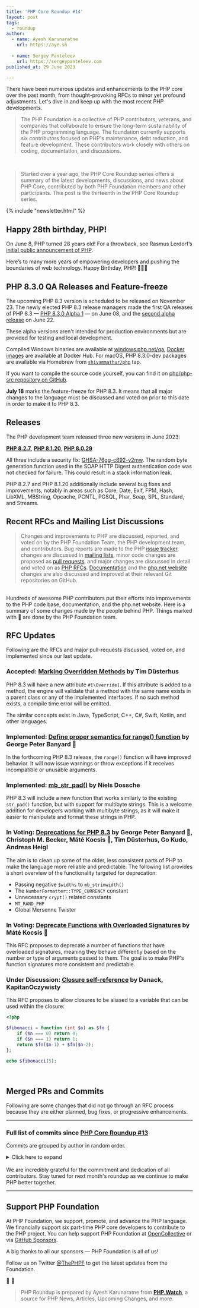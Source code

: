 ```yaml
---
title: 'PHP Core Roundup #14'
layout: post
tags:
  - roundup
author:
  - name: Ayesh Karunaratne
    url: https://aye.sh
  
  - name: Sergey Panteleev
    url: https://sergeypanteleev.com
published_at: 29 June 2023

---
```


There have been numerous updates and enhancements to the PHP core over the past month, from thought-provoking RFCs to minor yet profound adjustments. Let's dive in and keep up with the most recent PHP developments.

> The PHP Foundation is a collective of PHP contributors, veterans, and companies that collaborate to ensure the long-term sustainability of the PHP programming language. The foundation currently supports six contributors focused on PHP's maintenance, debt reduction, and feature development. These contributors work closely with others on coding, documentation, and discussions.

<br>

> Started over a year ago, the PHP Core Roundup series offers a summary of the latest developments, discussions, and news about PHP Core, contributed by both PHP Foundation members and other participants. This post is the thirteenth in the PHP Core Roundup series.

{% include "newsletter.html" %}

## Happy 28th birthday, PHP!

On June 8, PHP turned 28 years old! For a throwback, see Rasmus Lerdorf’s [initial public announcement of PHP](https://groups.google.com/g/comp.infosystems.www.authoring.cgi/c/PyJ25gZ6z7A/m/M9FkTUVDfcwJ).

Here’s to many more years of empowering developers and pushing the boundaries of web technology. Happy Birthday, PHP! 🎉🥳🎂

## PHP 8.3.0 QA Releases and Feature-freeze

The upcoming PHP 8.3 version is scheduled to be released on November 23. The newly elected PHP 8.3 release managers made the first QA releases of PHP 8.3 — [PHP&nbsp;8.3.0&nbsp;Alpha&nbsp;1](https://www.php.net/archive/2023.php#2023-06-08-3) — on June 08, and the [second alpha release](https://www.php.net/archive/2023.php#2023-06-22-1) on June 22.

These alpha versions aren't intended for production environments but are provided for testing and local development.

Compiled Windows binaries are available at [windows.php.net/qa](https://windows.php.net/qa/), [Docker images](https://hub.docker.com/_/php/tags?page=1&name=8.3.0) are available at Docker Hub. For macOS, PHP 8.3.0-dev packages are available via Homebrew from [`shivammathur/php`](https://github.com/shivammathur/homebrew-php) tap. 

If you want to compile the source code yourself, you can find it on [php/php-src repository on GitHub](https://github.com/php/php-src). 

**July 18** marks the feature-freeze for PHP 8.3. It means that all major changes to the language must be discussed and voted on prior to this date in order to make it to PHP 8.3.

## Releases

The PHP development team released three new versions in June 2023:

**[PHP 8.2.7](https://www.php.net/archive/2023.php#2023-06-08-2)**, **[PHP 8.1.20](https://www.php.net/archive/2023.php#2023-06-08-4)**, **[PHP 8.0.29](https://www.php.net/archive/2023.php#2023-06-08-1)**

All three include a security fix: [GHSA-76gg-c692-v2mw](https://github.com/php/php-src/security/advisories/GHSA-76gg-c692-v2mw). The random byte generation function used in the SOAP HTTP Digest authentication code was not checked for failure. This could result in a stack information leak.

PHP 8.2.7 and PHP 8.1.20 additionally include several bug fixes and improvements, notably in areas such as Core, Date, Exif, FPM, Hash, LibXML, MBString, Opcache, PCNTL, PGSQL, Phar, Soap, SPL, Standard, and Streams.


## Recent RFCs and Mailing List Discussions

> Changes and improvements to PHP are discussed, reported, and voted on by the PHP Foundation Team, the PHP development team, and contributors. Bug reports are made to the PHP [issue tracker](https://github.com/php/php-src/issues), changes are discussed in [mailing lists](https://www.php.net/mailing-lists.php), minor code changes are proposed as [pull requests](https://github.com/php/php-src/issues), and major changes are discussed in detail and voted on as [PHP RFCs](https://wiki.php.net/rfc). [Documentation](https://github.com/php/doc-en/) and the [php.net website](https://github.com/php/web-php) changes are also discussed and improved at their relevant Git repositories on GitHub.

<br>
Hundreds of awesome PHP contributors put their efforts into improvements to the PHP code base, documentation, and the php.net website. Here is a summary of some changes made by the people behind PHP. Things marked with 💜 are done by the PHP Foundation team.

## RFC Updates

Following are the RFCs and major pull-requests discussed, voted on, and implemented since our last update.

### Accepted: [Marking Overridden Methods](https://wiki.php.net/rfc/marking_overriden_methods) by Tim Düsterhus

PHP 8.3 will have a new attribute `#[\Override]`. If this attribute is added to a method, the engine will validate that a method with the same name exists in a parent class or any of the implemented interfaces. If no such method exists, a compile time error will be emitted.

The similar concepts exist in Java, TypeScript, C++, C#, Swift, Kotlin, and other languages.

### Implemented: [Define proper semantics for range() function](https://wiki.php.net/rfc/proper-range-semantics) by George Peter Banyard 💜

In the forthcoming PHP 8.3 release, the `range()` function will have improved behavior. It will now issue warnings or throw exceptions if it receives incompatible or unusable arguments.

### Implemented: [mb_str_pad()](https://wiki.php.net/rfc/mb_str_pad) by Niels Dossche

PHP 8.3 will include a new function that works similarly to the existing `str_pad()` function, but with support for multibyte strings. This is a welcome addition for developers working with multibyte strings, as it will make it easier to manipulate and format these strings in PHP.

### In Voting: [Deprecations for PHP 8.3](https://wiki.php.net/rfc/deprecations_php_8_3) by George Peter Banyard 💜, Christoph M. Becker, Máté Kocsis 💜, Tim Düsterhus, Go Kudo, Andreas Heigl

The aim is to clean up some of the older, less consistent parts of PHP to make the language more reliable and predictable. The following list provides a short overview of the functionality targeted for deprecation:

- Passing negative `$widths` to `mb_strimwidth()`
- The `NumberFormatter::TYPE_CURRENCY` constant
- Unnecessary `crypt()` related constants
- `MT_RAND_PHP`
- Global Mersenne Twister

### In Voting: [Deprecate Functions with Overloaded Signatures](https://wiki.php.net/rfc/deprecate_functions_with_overloaded_signatures) by Máté Kocsis 💜

This RFC proposes to deprecate a number of functions that have overloaded signatures, meaning they behave differently based on the number or type of arguments passed to them. The goal is to make PHP's function signatures more consistent and predictable.

### Under Discussion: [Closure self-reference](https://wiki.php.net/rfc/closure_self_reference) by Danack, KapitanOczywisty

This RFC proposes to allow closures to be aliased to a variable that can be used within the closure:

```php
<?php

$fibonacci = function (int $n) as $fn {
    if ($n === 0) return 0;
    if ($n === 1) return 1;
    return $fn($n-1) + $fn($n-2);
};
 
echo $fibonacci(5);
```
<br>

## Merged PRs and Commits

Following are some changes that did not go through an RFC process because they are either planned, bug fixes, or progressive enhancements.
 
---

### Full list of commits  since [PHP Core Roundup #13](/blog/2023/06/06/php-core-roundup-13/)

Commits are grouped by author in random order.

<details markdown="1">
  <summary>Click here to expand</summary>

### James Lucas
- Fix [GH-11246](https://github.com/php/php-src/issues/11246) cli/get_set_process_title in [GH-11247](https://github.com/php/php-src/pull/11247)
- Fix bug [GH-9356](https://github.com/php/php-src/issues/9356): Incomplete SAN validation of IPv6 address in [GH-11145](https://github.com/php/php-src/pull/11145)

### George Peter Banyard 💜
- Fix [`-Wenum-int-mismatch`] compiler warnings in [GH-11352](https://github.com/php/php-src/pull/11352)
- `ext/standard/array.c`: Optimize min/max functions for int/float in [GH-11194](https://github.com/php/php-src/pull/11194)
- `http_fopen_wrapper`: fix [`-Wanalyzer-deref-before-check`] in [810507ab1b](https://github.com/php/php-src/commit/810507ab1b)
- memory stream: fix [`-Wanalyzer-deref-before-check`] in [13ad8ef40b](https://github.com/php/php-src/commit/13ad8ef40b)
- Fix file descriptor check in [c5d7264149](https://github.com/php/php-src/commit/c5d7264149)
- Assert `zend_constant` exist in [ce724d186d](https://github.com/php/php-src/commit/ce724d186d)
- Use known `zend_string` pointer to check for equality instead of C strings in [GH-11370](https://github.com/php/php-src/pull/11370)
- Use common function for `TypeError` on illegal offset access in [GH-10544](https://github.com/php/php-src/pull/10544)
- Use more appropriate types for `php_array_walk()` function in [a02f7f24c6](https://github.com/php/php-src/commit/a02f7f24c6)
- More usage of known `zend_str` instead of C string in [GH-11381](https://github.com/php/php-src/pull/11381)
- `ext/imap`: Refactor + Update to modern property write API in [GH-11415](https://github.com/php/php-src/pull/11415)
- Remove `php_imap_list_add_object()` function in [ext/imap](https://github.com/php/php-src/commit/5d0304876f)
- Use propery API instead of `php_imap_hash_add_object()` in [ext/imap](https://github.com/php/php-src/commit/9798dc20e2)
- Cleanup custom implementation of `rfc822_write_address()` in [ext/imap](https://github.com/php/php-src/commit/0b99bc21e5)
- Do not condition on number of arguments but on pointer being set or not in [ext/imap](https://github.com/php/php-src/commit/b1dd9b8a39)
- Add const qualifier for `header_injection()` in [ext/imap](https://github.com/php/php-src/commit/b1f24e3bea)
- Refactor `imap_fetch_overview()` in [ext/imap](https://github.com/php/php-src/commit/d714ae8964)
- Narrow return type to `true` in [ext/imap](https://github.com/php/php-src/commit/cc9ab53308)
- Refactor common conditional property assignment in [ext/imap](https://github.com/php/php-src/commit/6c25257db0)
- Move range() tests to a dedicated folder in [PHP Source](https://github.com/php/php-src/commit/53829b7daf)
- Add number or str ZPP macros in [PHP Source](https://github.com/php/php-src/commit/80e90ad7ba)
- Expose `zendi_try_get_long()` function via a public API in [Zend](https://github.com/php/php-src/pull/10175)
- Define proper semantics for `range()` function in [RFC](https://github.com/php/php-src/pull/10826)

### Niels Dossche
- Fix [GH-11347](https://github.com/php/php-src/issues/11347): Memory leak when calling a static method inside an xpath query in [GH-11350](https://github.com/php/php-src/pull/11350)
- Use `zval_ptr_dtor_nogc()` for callable in `ext/xslt` in [GH-11356](https://github.com/php/php-src/pull/11356)
- Implement iteration cache, item cache and length cache for node list iteration in [GH-11330](https://github.com/php/php-src/pull/11330)
- Struct-pack `spl_dllist_object` in [5fae4b5031](https://github.com/php/php-src/commit/5fae4b5031)
- Remove dead code from `sxe_get_element_by_name()` in [c6bffff96b](https://github.com/php/php-src/commit/c6bffff96b)
- Remove double class entry variable in [795127942b](https://github.com/php/php-src/commit/795127942b)
- Use `xmlStrEqual()` instead of `!xmlStrCmp()` in [47c277bde5](https://github.com/php/php-src/commit/47c277bde5)
- No need for the double name pointer in [ed097e30f0](https://github.com/php/php-src/commit/ed097e30f0)
- Switch `DOMNodeList::item()` and `DOMNamedNodeMap::item()` to fast ZPP in [GH-11361](https://github.com/php/php-src/pull/11361)
- Fix bug [#67440](https://bugs.php.net/bug.php?id=67440): append_node of a `DOMDocumentFragment` does not reconcile namespaces in [GH-11362](https://github.com/php/php-src/pull/11362)
- Fix bug [#81642](https://bugs.php.net/bug.php?id=81642): `DOMChildNode::replaceWith()` bug when replacing a node with itself in [GH-11363](https://github.com/php/php-src/pull/11363)
- Fix bug [#77686](https://bugs.php.net/bug.php?id=77686): Removed elements are still returned by `getElementById` in [GH-11369](https://github.com/php/php-src/pull/11369)
- Use `uint32_t` for the number of nodes in [GH-11371](https://github.com/php/php-src/pull/11371)
- Let closure created from magic method accept named parameters in [GH-11364](https://github.com/php/php-src/pull/11364)
- Disable old `libxml2` hack if the version does not suffer from the bug in [GH-11379](https://github.com/php/php-src/pull/11379)
- Fix missing randomness check and insufficient random bytes for SOAP HTTP Digest in [ac4254ad76](https://github.com/php/php-src/commit/ac4254ad76)
- Fix test failure for `init_fcall_003.phpt` without opcache in [GH-11378](https://github.com/php/php-src/pull/11378)
- Remove redundant assignment on nodep->ns in [6e04050474](https://github.com/php/php-src/commit/6e04050474)
- Fix [#79700](https://bugs.php.net/bug.php?id=79700): Bad performance with namespaced nodes due to wrong libxml assumption in [GH-11376](https://github.com/php/php-src/pull/11376)
- Fix [#70359](https://bugs.php.net/bug.php?id=70359) and [#78577](https://bugs.php.net/bug.php?id=78577): segfaults with DOMNameSpaceNode in [GH-11402](https://github.com/php/php-src/pull/11402)
- Allow final modifier when using a method from a trait in [GH-11394](https://github.com/php/php-src/pull/11394)
- Get rid of return value for `php_libxml_unregister_node()` in [GH-11398](https://github.com/php/php-src/pull/11398)
- Implement [GH-8641](https://github.com/php/php-src/issues/8641): STREAM_NOTIFY_COMPLETED over HTTP never emitted in [GH-10505](https://github.com/php/php-src/pull/10505)
- Fix lifetime issue with getAttributeNodeNS() in [GH-11422](https://github.com/php/php-src/pull/11422)
- Fix "invalid state error" with cloned namespace declarations in [GH-11429](https://github.com/php/php-src/pull/11429)
- Fix [GH-11406](https://github.com/php/php-src/issues/11406): segfault with unpacking and magic method closure in [GH-11417](https://github.com/php/php-src/pull/11417)
- Fix [GH-11433](https://github.com/php/php-src/issues/11433): Unable to set CURLOPT_ACCEPT_ENCODING to NULL in [GH-11446](https://github.com/php/php-src/pull/11446)
- Fix bug [#55294](https://bugs.php.net/bug.php?id=55294) and [#47530](https://bugs.php.net/bug.php?id=47530) and [#47847](https://bugs.php.net/bug.php?id=47847): namespace reconciliation issues in [GH-11454](https://github.com/php/php-src/pull/11454)
- Fix [GH-11451](https://github.com/php/php-src/issues/11451): Invalid associative array containing duplicate keys in [GH-11453](https://github.com/php/php-src/pull/11453)
- Fix [GH-11404](https://github.com/php/php-src/issues/11404): `DOMDocument::savexml` and friends ommit `xmlns=""` declaration for null namespace, creating incorrect xml representation of the DOM in [GH-11428](https://github.com/php/php-src/pull/11428)
- [RFC] Implement `mb_str_pad()` in [GH-11284](https://github.com/php/php-src/pull/11284)
- Fix [GH-11507](https://github.com/php/php-src/issues/11507): String concatenation performance regression in 8.3 in [GH-11508](https://github.com/php/php-src/pull/11508)
- Fix interrupted CLI output causing the process to exit in [GH-11510](https://github.com/php/php-src/pull/11510)
- Fix [GH-11514](https://github.com/php/php-src/issues/11514): PHP 8.3 build fails with `--enable-mbstring` enabled in [GH-11516](https://github.com/php/php-src/pull/11516)
- Fix [GH-11498](https://github.com/php/php-src/issues/11498): SIGCHLD is not always returned from `proc_open` in [GH-11509](https://github.com/php/php-src/pull/11509)
- Fix [GH-11529](https://github.com/php/php-src/issues/11529): Crash after dealing with an Apache request in [GH-11530](https://github.com/php/php-src/pull/11530)
- Add missing cache invalidation in `dom_child_replace_with()` in [PHP Source](https://github.com/php/php-src/commit/8904ac7fef)
- Fix [#80332](https://bugs.php.net/bug.php?id=80332): Completely broken array access functionality with DOMNamedNodeMap in [PHP Source](https://github.com/php/php-src/pull/11468)
- Fix [GH-11455](https://github.com/php/php-src/issues/11455): Segmentation fault with custom object date properties in [PHP Source](https://github.com/php/php-src/pull/11473)
- Revert changes to `DOMAttr::$value` and `DOMAttr::$nodeValue` expansion in [PHP Source](https://github.com/php/php-src/pull/11469)
- Fix [GH-11408](https://github.com/php/php-src/issues/11408): Unable to build PHP 8.3.0 alpha 1 / fileinfo extension in [GH-11505](https://github.com/php/php-src/pull/11505)
- Add missing `WUNTRACED` in [GH-11526](https://github.com/php/php-src/pull/11526)
- Fix [GH-11500](https://github.com/php/php-src/issues/11500): Namespace reuse in createElementNS() generates wrong output in [GH-11528](https://github.com/php/php-src/pull/11528)

### David CARLIER
- `ext/pgsql`: `php_pgsql_convert` converts `E_NOTICE` to `TypeError`/`ValueError` exceptions in [16a63d7b07](https://github.com/php/php-src/commit/16a63d7b07)
- `ext/pgsql`: adding pg_set_error_context_visibility in [dd8514a0bd](https://github.com/php/php-src/commit/dd8514a0bd)
- `ext/pdo_pgsql`: connection status update to distinguish from truly bad quality connections in [ec3daea1d6](https://github.com/php/php-src/commit/ec3daea1d6)
- Fix PGtrace invalid free issue in [`ext/pgsql`](https://github.com/php/php-src/commit/f194cdf852)
- `imagerotate` removes `ignore_transparent` argument in [`ext/gd`](https://github.com/php/php-src/commit/b0d8c10fd9)

### Tim Starling
- Set `DOMAttr::$value` without expanding entities in [50fdad8325](https://github.com/php/php-src/commit/50fdad8325)
- Factor out `dom_remove_all_children()` in [74910b1403](https://github.com/php/php-src/commit/74910b1403)
- Don't add 1 when calling `xmlNodeSetContent()` in [ee68c22128](https://github.com/php/php-src/commit/ee68c22128)
- Also avoid entity expansion in `DOMAttr::$nodeValue` in [076ddf2b05](https://github.com/php/php-src/commit/076ddf2b05)
- Changelog notes for `DOMAttr` value and nodeValue properties in [0cc028c374](https://github.com/php/php-src/commit/0cc028c374)
- Improve test `DOMAttr_entity_expansion.phpt` in [ab77485890](https://github.com/php/php-src/commit/ab77485890)
- When running FPM tests, pass `-n` option to `php-fpm` in [GH-11373](https://github.com/php/php-src/pull/11373)

## Dmitry Stogov
- Fixed deoptimization info for interrupt handler in [8f06febedf](https://github.com/php/php-src/commit/8f06febedf)
- Keep consistent `EG(current_execute_data)` after return from generator in [GH-11380](https://github.com/php/php-src/pull/11380)
- Fixed incorrect VM stack overflow checks elimination in [1a96d64828](https://github.com/php/php-src/commit/1a96d64828)

## Jakub Zelenka 💜
- Update NEWS for PHP 8.3.0alpha1 in [5b430a25fa](https://github.com/php/php-src/commit/5b430a25fa)
- Fix CS and checking for IPv6 SAN verify in [3fc013b2e2](https://github.com/php/php-src/commit/3fc013b2e2)
- Fix [GH-10406](https://github.com/php/php-src/issues/10406): fgets on a redis socket connection fails on PHP 8.3 in [GH-11421](https://github.com/php/php-src/pull/11421)
- FPM: Add "pcntl" when running another test depending on pcntl in [9b18466396](https://github.com/php/php-src/commit/9b18466396)

## Remi Collet
- Fix [GH-11382](https://github.com/php/php-src/issues/11382) add missing hash header for bin2hex in [0572448263](https://github.com/php/php-src/commit/0572448263)
- Ensure `session.sid_length` have proper value for test in [0561783903](https://github.com/php/php-src/commit/0561783903)
- Check `PQsetErrorContextVisibility` availability `(libpq >= 9.6)` in [21aaf3321f](https://github.com/php/php-src/commit/21aaf3321f)
- adapt test expectation with libzip 1.10 in [b972af9589](https://github.com/php/php-src/commit/b972af9589)
- zip extension version 1.22.0 for libzip 1.10.0 in [b5638a1202](https://github.com/php/php-src/commit/b5638a1202)
- NEWS and UPGRADING for zip 1.22.0 in [ddb6cadb4c](https://github.com/php/php-src/commit/ddb6cadb4c)

### Pierrick Charron
- Update NEWS in [b720ab99f8](https://github.com/php/php-src/commit/b720ab99f8)

### Ben Ramsey
- Add example commit message to release process doc in [938ebb3b61](https://github.com/php/php-src/commit/938ebb3b61)
- Add PHP 8.3 to release process doc; remove 7.4 in [ca1905116b](https://github.com/php/php-src/commit/ca1905116b)

### Florian Engelhardt
- Fix initial array size in `gc_status()` in [GH-11393](https://github.com/php/php-src/pull/11393)

### Mikhail Galanin
- Suppress warning when the test run under non-root in [GH-11400](https://github.com/php/php-src/pull/11400)
- sapi/fpm: add "pcntl" when running test depending pcntl_sigprocmask() in [7ade242e28](https://github.com/php/php-src/commit/7ade242e28)

### Bob Weinand
- Fix add/remove observer API with multiple observers installed in [709540ccdc](https://github.com/php/php-src/commit/709540ccdc)

### Peter Chun-Sheng, Li
- Fix cross-compilation check in phar generation for FreeBSD in [GH-11441](https://github.com/php/php-src/pull/11441)

### Máté Kocsis 💜
- Add test for [GH-11423](https://github.com/php/php-src/issues/11423) in [96ea06a1d9](https://github.com/php/php-src/commit/96ea06a1d9)
- Upgrade to PHP-Parser 5.0 in [6dd62fb3d6](https://github.com/php/php-src/commit/6dd62fb3d6)

### Ilija Tovilo 💜
- Forward shutdown exceptions to user error handlers in [GH-110905](https://github.com/php/php-src/pull/110905)
- `mbstring count_demerits` in reverse order in [GH-11493](https://github.com/php/php-src/pull/11493)
- Fix assertion violation for invalid class const objects in const expressions in [GH-11458](https://github.com/php/php-src/pull/11458)
- Fix arm build in [GH-11501](https://github.com/php/php-src/pull/11501)
- Remove session ID set through `REQUEST_URI` in [f160eff441](https://github.com/php/php-src/commit/f160eff441)
- Revert "Mangle PCRE regex cache key with JIT option" in [4d91665f78](https://github.com/php/php-src/commit/4d91665f78)

### divinity76
- Implement `SKIP_(SLOW|ONLINE)_TESTS` in [GH-11479](https://github.com/php/php-src/pull/11479)
- Support running testsuite with negative niceness in [GH-11481](https://github.com/php/php-src/pull/11481)

### Alex Dowad
- Fix [GH-11476](https://github.com/php/php-src/issues/11476): crash with count_demerits negative-size-param in [443927e3e8](https://github.com/php/php-src/commit/443927e3e8)

### Eric Mann
- Update NEWS for PHP 8.3.0alpha2 in [d9e2da342a](https://github.com/php/php-src/commit/d9e2da342a)

### Michael Voříšek
- Mangle PCRE regex cache key with JIT option in [GH-11396](https://github.com/php/php-src/pull/11396)

### eater
- Add build scripts to "Category: Build System" label in [GH-11474](https://github.com/php/php-src/pull/11474)

### Patrick Allaert
- Fixes "GC_BENCH" is not defined in extensions including `zend_gc.h` in [973e9b2eec](https://github.com/php/php-src/commit/973e9b2eec)

### Derick Rethans 💜
- Fixed [GH-11368](https://github.com/php/php-src/issues/11368): Date modify returns invalid datetime in [0747616f84](https://github.com/php/php-src/commit/0747616f84)

### Vinicius Dias
- Fix [GH-11492](https://github.com/php/php-src/issues/11492): Make test failure: `ext/pdo_sqlite/tests/bug_42589.phpt` in [GH-11494](https://github.com/php/php-src/pull/11494)

### hanshenrik
- fix `file()` flags error-check in [GH-11483](https://github.com/php/php-src/pull/11483)


</details>
<br>
We are incredibly grateful for the commitment and dedication of all contributors. Stay tuned for next month's roundup as we continue to make PHP better together.

<br>

---

## Support PHP Foundation

At PHP Foundation, we support, promote, and advance the PHP language. We financially support six part-time PHP core developers to contribute to the PHP project. You can help support PHP Foundation at [OpenCollective](https://opencollective.com/phpfoundation) or via [GitHub Sponsors](https://github.com/sponsors/ThePHPF).

A big thanks to all our sponsors — PHP Foundation is all of us!

Follow us on Twitter [@ThePHPF](https://twitter.com/thephpf) to get the latest updates from the Foundation.

💜️ 🐘

> PHP Roundup is prepared by Ayesh Karunaratne from **[PHP.Watch](https://php.watch)**, a source for PHP News, Articles, Upcoming Changes, and more. 

